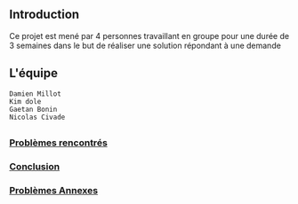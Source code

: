 ﻿
## Introduction

Ce projet est mené par 4 personnes travaillant en groupe pour une durée de 3 semaines dans le but de réaliser une solution répondant à une demande

## L'équipe

	Damien Millot
	Kim dole
	Gaetan Bonin
	Nicolas Civade

##

### [Problèmes rencontrés](Rapport_Problèmes_Team4)
### [Conclusion](Rapport_Conclusion_Team4)
### [Problèmes Annexes](Rapport_Annexes_Team4)

